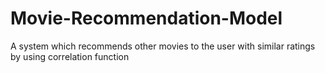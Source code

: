 # Movie-Recommendation-Model
A system which recommends other movies to the user with similar ratings by using correlation function
